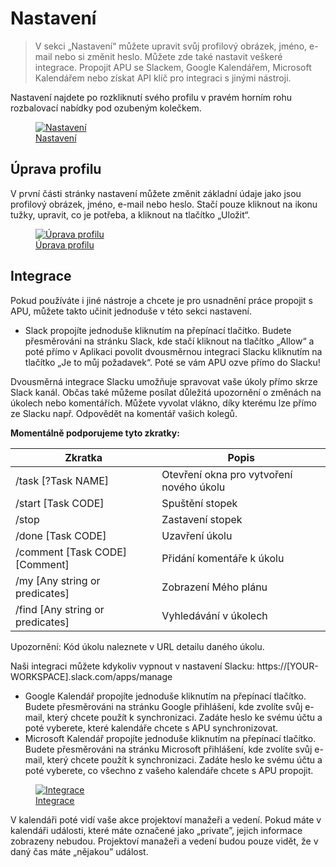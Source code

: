 # Nastavení

> V sekci „Nastavení“ můžete upravit svůj profilový obrázek, jméno, e-mail nebo si změnit heslo. Můžete zde také nastavit veškeré integrace. Propojit APU se Slackem, Google Kalendářem, Microsoft Kalendářem nebo získat API klíč pro integraci s jinými nástroji.

Nastavení najdete po rozkliknutí svého profilu v pravém horním rohu rozbalovací nabídky pod ozubeným kolečkem.

<figure>
	<a href="../../assets/images/nastaveni.jpg" title="Nastavení" class="glightbox">
		<img loading="lazy" src="../../assets/images/nastaveni.jpg" alt="Nastavení" />
		<figcaption>Nastavení</figcaption>
	</a>
</figure>

## Úprava profilu

V první části stránky nastavení můžete změnit základní údaje jako jsou profilový obrázek, jméno, e-mail nebo heslo. Stačí pouze kliknout na ikonu tužky, upravit, co je potřeba, a kliknout na tlačítko „Uložit“.

<figure>
	<a href="../../assets/images/nastaveni-uprava-profilu.jpg" title="Úprava profilu" class="glightbox">
		<img loading="lazy" src="../../assets/images/nastaveni-uprava-profilu.jpg" alt="Úprava profilu" />
		<figcaption>Úprava profilu</figcaption>
	</a>
</figure>

## Integrace

Pokud používáte i jiné nástroje a chcete je pro usnadnění práce propojit s APU, můžete takto učinit jednoduše v této sekci nastavení.

- Slack propojíte jednoduše kliknutím na přepínací tlačítko. Budete přesměrováni na stránku Slack, kde stačí kliknout na tlačítko „Allow“ a poté přímo v Aplikaci povolit dvousměrnou integraci Slacku kliknutím na tlačítko „Je to můj požadavek“. Poté se vám APU ozve přímo do Slacku!

Dvousměrná integrace Slacku umožňuje spravovat vaše úkoly přímo skrze Slack kanál. Občas také můžeme posílat důležitá upozornění o změnách na úkolech nebo komentářích. Můžete vyvolat vlákno, díky kterému lze přímo ze Slacku např. Odpovědět na komentář vašich kolegů.

**Momentálně podporujeme tyto zkratky:**

| Zkratka                               | Popis                                    |
| ------------------------------------- | ---------------------------------------- |
| /task [?Task NAME]                  | Otevření okna pro vytvoření nového úkolu |
| /start [Task CODE]                  | Spuštění stopek                          |
| /stop                               | Zastavení stopek                         |
| /done [Task CODE]                   | Uzavření úkolu                           |
| /comment [Task CODE] [Comment]      | Přidání komentáře k úkolu                |
| /my [Any string or predicates]    | Zobrazení Mého plánu                     |
| /find [Any string or predicates] | Vyhledávání v úkolech                    |

Upozornění: Kód úkolu naleznete v URL detailu daného úkolu.

Naši integraci můžete kdykoliv vypnout v nastavení Slacku:
https://[YOUR-WORKSPACE].slack.com/apps/manage

- Google Kalendář propojíte jednoduše kliknutím na přepínací tlačítko. Budete přesměrováni na stránku Google přihlášení, kde zvolíte svůj e-mail, který chcete použít k synchronizaci. Zadáte heslo ke svému účtu a poté vyberete, které kalendáře chcete s APU synchronizovat.
- Microsoft Kalendář propojíte jednoduše kliknutím na přepínací tlačítko. Budete přesměrováni na stránku Microsoft přihlášení, kde zvolíte svůj e-mail, který chcete použít k synchronizaci. Zadáte heslo ke svému účtu a poté vyberete, co všechno z vašeho kalendáře chcete s APU propojit.

<figure>
	<a href="../../assets/images/nastaveni-integrace.jpg" title="Integrace" class="glightbox">
		<img loading="lazy" src="../../assets/images/nastaveni-integrace.jpg" alt="Integrace" />
		<figcaption>Integrace</figcaption>
	</a>
</figure>

V kalendáři poté vidí vaše akce projektoví manažeři a vedení. Pokud máte v kalendáři události, které máte označené jako „private”, jejich informace zobrazeny nebudou. Projektoví manažeři a vedení budou pouze vidět, že v daný čas máte „nějakou” událost.